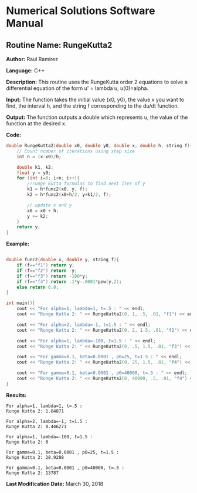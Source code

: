 # Numerical Solutions Software Manual

## **Routine Name:** RungeKutta2

**Author:** Raul Ramirez

**Language:** C++

**Description:** This routine uses the RungeKutta order 2 equations to solve a differential equation of the form u' = lambda u, u(0)=alpha. 

**Input:**  The function takes the initial value (x0, y0), the value x you want to find, the interval h, and the string f corresponding to the du/dt function. 

**Output:** The function outputs a double which represents u, the value of the function at the desired x. 

**Code:**
```C++
double RungeKutta2(double x0, double y0, double x, double h, string f){
    // Count number of iterations using step size
    int n = (x-x0)/h;

    double k1, k2;
    float y = y0;
    for (int i=0; i<n; i++){
        //runge kutta formulas to find next iter of y
        k1 = h*func2(x0, y, f);
        k2 = h*func2(x0+h/2, y+k1/2, f);

        // update x and y
        x0 = x0 + h;
        y += k2;
    }
    return y;
}

```

**Example:**
```C++

double func2(double x, double y, string f){
    if (f=="f1") return y;
    if (f=="f2") return -y;
    if (f=="f3") return -100*y;
    if (f=="f4") return .1*y-.0001*pow(y,2);
    else return 0.0;
}

int main(){
    cout << "For alpha=1, lambda=1, t=.5 : " << endl;
    cout << "Runge Kutta 2: " << RungeKutta2(0, 1, .5, .01, "f1") << endl << endl;

    cout << "For alpha=2, lambda=-1, t=1.5 : " << endl;
    cout << "Runge Kutta 2: " << RungeKutta2(0, 2, 1.5, .01, "f2") << endl << endl;

    cout << "For alpha=1, lambda=-100, t=1.5 : " << endl;
    cout << "Runge Kutta 2: " << RungeKutta2(0, .5, 1.5, .01, "f3") << endl << endl;

    cout << "For gamma=0.1, beta=0.0001 , p0=25, t=1.5 : " << endl;
    cout << "Runge Kutta 2: " << RungeKutta2(0, 25, 1.5, .01, "f4") << endl << endl;

    cout << "For gamma=0.1, beta=0.0001 , p0=40000, t=.5 : " << endl;
    cout << "Runge Kutta 2: " << RungeKutta2(0, 40000, .5, .01, "f4") << endl << endl;
}
```

**Results:**  
```
For alpha=1, lambda=1, t=.5 : 
Runge Kutta 2: 1.64871

For alpha=2, lambda=-1, t=1.5 : 
Runge Kutta 2: 0.446271

For alpha=1, lambda=-100, t=1.5 : 
Runge Kutta 2: 0

For gamma=0.1, beta=0.0001 , p0=25, t=1.5 : 
Runge Kutta 2: 28.9288

For gamma=0.1, beta=0.0001 , p0=40000, t=.5 : 
Runge Kutta 2: 13787

```

**Last Modification Date:** March 30, 2018
